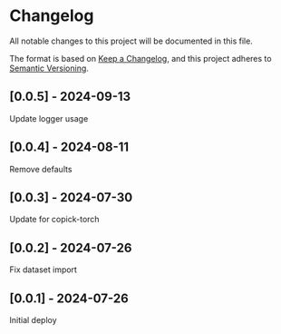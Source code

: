 # Changelog
All notable changes to this project will be documented in this file.

The format is based on [Keep a Changelog](https://keepachangelog.com/en/1.0.0/),
and this project adheres to [Semantic Versioning](https://semver.org/spec/v2.0.0.html).

## [0.0.5] - 2024-09-13
Update logger usage

## [0.0.4] - 2024-08-11
Remove defaults

## [0.0.3] - 2024-07-30
Update for copick-torch

## [0.0.2] - 2024-07-26
Fix dataset import

## [0.0.1] - 2024-07-26
Initial deploy

